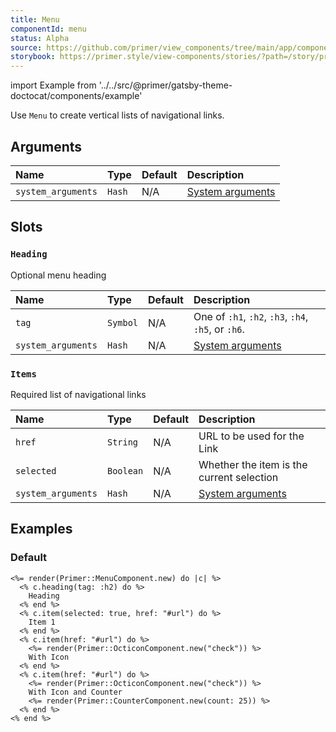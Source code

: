 ```yaml
---
title: Menu
componentId: menu
status: Alpha
source: https://github.com/primer/view_components/tree/main/app/components/primer/menu_component.rb
storybook: https://primer.style/view-components/stories/?path=/story/primer-menu-component
---
```


import Example from '../../src/@primer/gatsby-theme-doctocat/components/example'

<!-- Warning: AUTO-GENERATED file, do not edit. Add code comments to your Ruby instead <3 -->

Use `Menu` to create vertical lists of navigational links.

## Arguments

| Name | Type | Default | Description |
| :- | :- | :- | :- |
| `system_arguments` | `Hash` | N/A | [System arguments](/system-arguments) |

## Slots

### `Heading`

Optional menu heading

| Name | Type | Default | Description |
| :- | :- | :- | :- |
| `tag` | `Symbol` | N/A | One of `:h1`, `:h2`, `:h3`, `:h4`, `:h5`, or `:h6`. |
| `system_arguments` | `Hash` | N/A | [System arguments](/system-arguments) |

### `Items`

Required list of navigational links

| Name | Type | Default | Description |
| :- | :- | :- | :- |
| `href` | `String` | N/A | URL to be used for the Link |
| `selected` | `Boolean` | N/A | Whether the item is the current selection |
| `system_arguments` | `Hash` | N/A | [System arguments](/system-arguments) |

## Examples

### Default

<Example src="<nav data-view-component='true' class='menu'>  <h2 data-view-component='true' class='menu-heading'>    Heading</h2>    <a href='#url' aria-current='page' data-view-component='true' class='menu-item'>    Item 1</a>    <a href='#url' data-view-component='true' class='menu-item'>    <svg aria-hidden='true' height='16' viewBox='0 0 16 16' version='1.1' width='16' data-view-component='true' class='octicon octicon-check'>    <path fill-rule='evenodd' d='M13.78 4.22a.75.75 0 010 1.06l-7.25 7.25a.75.75 0 01-1.06 0L2.22 9.28a.75.75 0 011.06-1.06L6 10.94l6.72-6.72a.75.75 0 011.06 0z'></path></svg>    With Icon</a>    <a href='#url' data-view-component='true' class='menu-item'>    <svg aria-hidden='true' height='16' viewBox='0 0 16 16' version='1.1' width='16' data-view-component='true' class='octicon octicon-check'>    <path fill-rule='evenodd' d='M13.78 4.22a.75.75 0 010 1.06l-7.25 7.25a.75.75 0 01-1.06 0L2.22 9.28a.75.75 0 011.06-1.06L6 10.94l6.72-6.72a.75.75 0 011.06 0z'></path></svg>    With Icon and Counter    <span title='25' data-view-component='true' class='Counter'>25</span></a></nav>" />

```erb
<%= render(Primer::MenuComponent.new) do |c| %>
  <% c.heading(tag: :h2) do %>
    Heading
  <% end %>
  <% c.item(selected: true, href: "#url") do %>
    Item 1
  <% end %>
  <% c.item(href: "#url") do %>
    <%= render(Primer::OcticonComponent.new("check")) %>
    With Icon
  <% end %>
  <% c.item(href: "#url") do %>
    <%= render(Primer::OcticonComponent.new("check")) %>
    With Icon and Counter
    <%= render(Primer::CounterComponent.new(count: 25)) %>
  <% end %>
<% end %>
```
